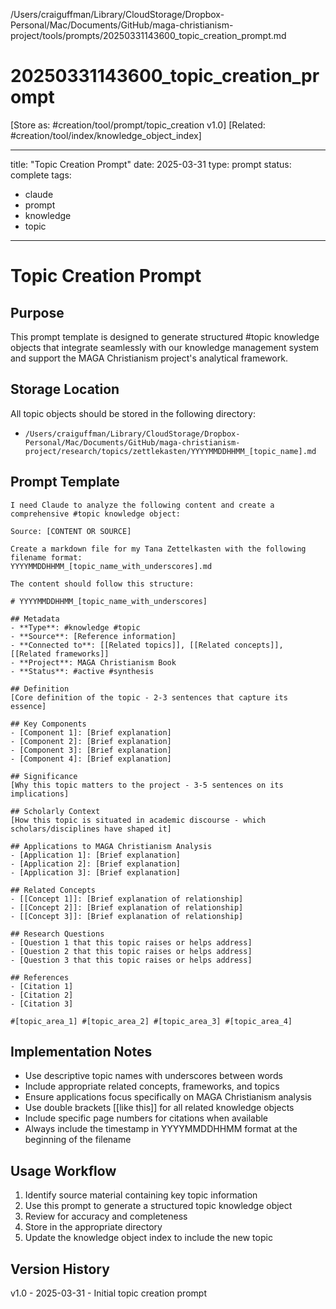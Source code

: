 /Users/craiguffman/Library/CloudStorage/Dropbox-Personal/Mac/Documents/GitHub/maga-christianism-project/tools/prompts/20250331143600_topic_creation_prompt.md

# 20250331143600_topic_creation_prompt
[Store as: #creation/tool/prompt/topic_creation v1.0]
[Related: #creation/tool/index/knowledge_object_index]

---
title: "Topic Creation Prompt"
date: 2025-03-31
type: prompt
status: complete
tags:
  - claude
  - prompt
  - knowledge
  - topic
---

# Topic Creation Prompt

## Purpose
This prompt template is designed to generate structured #topic knowledge objects that integrate seamlessly with our knowledge management system and support the MAGA Christianism project's analytical framework.

## Storage Location
All topic objects should be stored in the following directory:
- `/Users/craiguffman/Library/CloudStorage/Dropbox-Personal/Mac/Documents/GitHub/maga-christianism-project/research/topics/zettlekasten/YYYYMMDDHHMM_[topic_name].md`

## Prompt Template

```
I need Claude to analyze the following content and create a comprehensive #topic knowledge object:

Source: [CONTENT OR SOURCE]

Create a markdown file for my Tana Zettelkasten with the following filename format:
YYYYMMDDHHMM_[topic_name_with_underscores].md

The content should follow this structure:

# YYYYMMDDHHMM_[topic_name_with_underscores]

## Metadata
- **Type**: #knowledge #topic
- **Source**: [Reference information]
- **Connected to**: [[Related topics]], [[Related concepts]], [[Related frameworks]]
- **Project**: MAGA Christianism Book
- **Status**: #active #synthesis

## Definition
[Core definition of the topic - 2-3 sentences that capture its essence]

## Key Components
- [Component 1]: [Brief explanation]
- [Component 2]: [Brief explanation]
- [Component 3]: [Brief explanation]
- [Component 4]: [Brief explanation]

## Significance
[Why this topic matters to the project - 3-5 sentences on its implications]

## Scholarly Context
[How this topic is situated in academic discourse - which scholars/disciplines have shaped it]

## Applications to MAGA Christianism Analysis
- [Application 1]: [Brief explanation]
- [Application 2]: [Brief explanation]
- [Application 3]: [Brief explanation]

## Related Concepts
- [[Concept 1]]: [Brief explanation of relationship]
- [[Concept 2]]: [Brief explanation of relationship]
- [[Concept 3]]: [Brief explanation of relationship]

## Research Questions
- [Question 1 that this topic raises or helps address]
- [Question 2 that this topic raises or helps address]
- [Question 3 that this topic raises or helps address]

## References
- [Citation 1]
- [Citation 2]
- [Citation 3]

#[topic_area_1] #[topic_area_2] #[topic_area_3] #[topic_area_4]
```

## Implementation Notes
- Use descriptive topic names with underscores between words
- Include appropriate related concepts, frameworks, and topics
- Ensure applications focus specifically on MAGA Christianism analysis
- Use double brackets [[like this]] for all related knowledge objects
- Include specific page numbers for citations when available
- Always include the timestamp in YYYYMMDDHHMM format at the beginning of the filename

## Usage Workflow
1. Identify source material containing key topic information
2. Use this prompt to generate a structured topic knowledge object
3. Review for accuracy and completeness
4. Store in the appropriate directory
5. Update the knowledge object index to include the new topic

## Version History

v1.0 - 2025-03-31 - Initial topic creation prompt